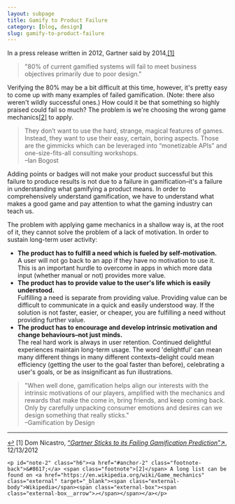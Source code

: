 ```yaml
---
layout: subpage
title: Gamify to Product Failure
category: [blog, design]
slug: gamify-to-product-failure
---
```

In a press release written in 2012, Gartner said by 2014,<a id="anchor-1" href="#note-1" class="fieldnotes-anchor">[1]</a>

> "80% of current gamified systems will fail to meet business objectives primarily due to poor design."

Verifying the 80% may be a bit difficult at this time, however, it's pretty easy to come up with many examples of failed gamification. (Note: there also weren't wildly successful ones.) How could it be that something so highly praised could fail so much? The problem is we're choosing the wrong game mechanics<a id="anchor-2" href="#note-2" class="fieldnotes-anchor">[2]</a> to apply.

> They don’t want to use the hard, strange, magical features of games. Instead, they want to use their easy, certain, boring aspects. Those are the gimmicks which can be leveraged into “monetizable APIs” and one-size-fits-all consulting workshops.  
> –Ian Bogost

Adding points or badges will not make your product successful but this failure to produce results is not due to a failure in gamification–it's a failure in understanding what gamifying a product means. In order to comprehensively understand gamification, we have to understand what makes a good game and pay attention to what the gaming industry can teach us.

The problem with applying game mechanics in a shallow way is, at the root of it, they cannot solve the problem of a lack of  motivation. In order to sustain long-term user activity:

* __The product has to fulfill a need which is fueled by self-motivation.__  
A user will not go back to an app if they have no motivation to use it. This is an important hurdle to overcome in apps in which more data input (whether manual or not) provides more value.
* __The product has to provide value to the user's life which is easily understood.__  
Fulfilling a need is separate from providing value. Providing value can be difficult to communicate in a quick and easily understood way. If the solution is not faster, easier, or cheaper, you are fulfilling a need without providing further value.
* __The product has to encourage and develop intrinsic motivation and change behaviours–not just minds.__  
The real hard work is always in user retention. Continued delightful experiences maintain long-term usage. The word 'delightful' can mean many different things in many different contexts–delight could mean efficiency (getting the user to the goal faster than before), celebrating a user's goals, or be as insignificant as fun illustrations.

> "When well done, gamification helps align our interests with the intrinsic motivations of our players, amplified with the mechanics and rewards that make the come in, bring friends, and keep coming back. Only by carefully unpacking consumer emotions and desires can we design something that really sticks."  
> –Gamification by Design

<hr class="small">

<div class="fieldnotes">
    <p id="note-1" class="h6"><a href="#anchor-1" class="footnote-back">&#8617;</a> <span class="footnote">[1]</span> Dom Nicastro, <a href="http://www.cmswire.com/cms/social-business/gartner-sticks-to-its-failing-gamification-prediction-023464.php" class="external" target="_blank">&#8220;<span class="external-body"><em>Gartner Sticks to its Failing Gamification Prediction</em></span>&#8221;<span class="external-box"><span class="external-box__arrow">↗</span></span></a>, 12/13/2012</p>

    <p id="note-2" class="h6"><a href="#anchor-2" class="footnote-back">&#8617;</a> <span class="footnote">[2]</span> A long list can be found on <a href="https://en.wikipedia.org/wiki/Game_mechanics" class="external" target="_blank"><span class="external-body">Wikipedia</span><span class="external-box"><span class="external-box__arrow">↗</span></span></a></p>
</div>